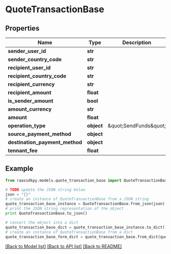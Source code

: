 # QuoteTransactionBase


## Properties
Name | Type | Description | Notes
------------ | ------------- | ------------- | -------------
**sender_user_id** | **str** |  | [optional] 
**sender_country_code** | **str** |  | 
**recipient_user_id** | **str** |  | 
**recipient_country_code** | **str** |  | 
**recipient_currency** | **str** |  | 
**recipient_amount** | **float** |  | 
**is_sender_amount** | **bool** |  | 
**amount_currency** | **str** |  | 
**amount** | **float** |  | 
**operation_type** | **object** | \&quot;SendFunds\&quot;|\&quot;RequestFunds\&quot;|\&quot;WalletLoad\&quot;|\&quot;WalletTransferOut\&quot;|\&quot;TopUp\&quot;|\&quot;RequestTopUp\&quot;|\&quot;SendFundsVirtualAgent\&quot;|\&quot;RequestFundsVirtualAgent\&quot;|\&quot;StorePayment\&quot; | 
**source_payment_method** | **object** |  | 
**destination_payment_method** | **object** |  | [optional] 
**tennant_fee** | **float** |  | [optional] 

## Example

```python
from raassdkpy.models.quote_transaction_base import QuoteTransactionBase

# TODO update the JSON string below
json = "{}"
# create an instance of QuoteTransactionBase from a JSON string
quote_transaction_base_instance = QuoteTransactionBase.from_json(json)
# print the JSON string representation of the object
print QuoteTransactionBase.to_json()

# convert the object into a dict
quote_transaction_base_dict = quote_transaction_base_instance.to_dict()
# create an instance of QuoteTransactionBase from a dict
quote_transaction_base_form_dict = quote_transaction_base.from_dict(quote_transaction_base_dict)
```
[[Back to Model list]](../README.md#documentation-for-models) [[Back to API list]](../README.md#documentation-for-api-endpoints) [[Back to README]](../README.md)


